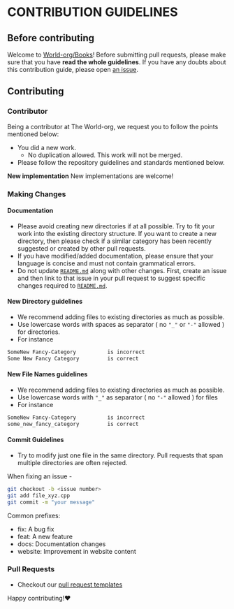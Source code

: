 # CONTRIBUTION GUIDELINES

## Before contributing

Welcome to [World-org/Books](https://github.com/World-org/Books)! 
Before submitting pull requests, please make sure that you have **read the whole guidelines**. If you have any doubts about this contribution guide, please open [an issue](https://github.com/World-org/Books/issues/new).

## Contributing

### Contributor

Being a contributor at The World-org, we request you to follow the points mentioned below:

- You did a new work.
  - No duplication allowed. This work will not be merged.
- Please follow the repository guidelines and standards mentioned below.

**New implementation** New implementations are welcome!

### Making Changes

#### Documentation

- Please avoid creating new directories if at all possible. Try to fit your work into the existing directory structure. If you want to create a new directory, then please check if a similar category has been recently suggested or created by other pull requests.
- If you have modified/added documentation, please ensure that your language is concise and must not contain grammatical errors.
- Do not update [`README.md`](https://github.com/World-org/Books/blob/master/README.md) along with other changes. First, create an issue and then link to that issue in your pull request to suggest specific changes required to [`README.md`](https://github.com/World-org/Books/blob/master/README.md).

#### New Directory guidelines

- We recommend adding files to existing directories as much as possible.
- Use lowercase words with spaces as separator ( no ```"_"``` or ```"-"``` allowed ) for directories.
- For instance

```markdown
SomeNew Fancy-Category          is incorrect
Some New Fancy Category         is correct
```

#### New File Names guidelines

- We recommend adding files to existing directories as much as possible.
- Use lowercase words with ``"_"`` as separator ( no ```"-"``` allowed ) for files
- For instance

```markdown
SomeNew Fancy-Category          is incorrect
some_new_fancy_category         is correct
```
<!-- 
- Filepaths will be used to dynamically create a directory.
- Filepath validation will run on GitHub Actions to ensure compliance. -->

#### Commit Guidelines

- Try to modify just one file in the same directory. Pull requests that span multiple directories are often rejected.

When fixing an issue - 
```bash
git checkout -b <issue number>
git add file_xyz.cpp
git commit -m "your message"
```

Common prefixes:

- fix: A bug fix
- feat: A new feature
- docs: Documentation changes
- website: Improvement in website content

### Pull Requests

- Checkout our [pull request templates](https://github.com/World-org/Books/tree/master/.github/pull_request_templates)

Happy contributing!❤️

